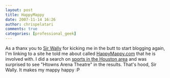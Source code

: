 ```yaml
---
layout: post
title: HappyMappy
date: 2007-11-14 16:26
author: chrispelatari
comments: true
categories: [professional_geek]
---
```

<p>As a thanx you to <a href="http://www.morewally.com/">Sir Wally</a> for  kicking me in the butt to start blogging again, I'm linking to a site he told me  about called <a href="http://www.happymappy.com/">HappyMappy.com</a> that he is  involved with. I did a search on <a href="http://www.happymappy.com/HappyMappy.aspx?mapid=89fff2c6-fa14-444b-87bf-594c94bb7035">sports  in the Houston area</a> and was surprised to see "Htowns Arena Theatre" in the  results. That's hood, Sir Wally. It makes my mappy happy :P</p>
